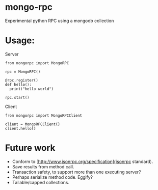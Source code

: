 # mongo-rpc
Experimental python RPC using a mongodb collection

# Usage:

Server
```
from mongorpc import MongoRPC

rpc = MongoRPC()

@rpc.register()
def hello():
  print("hello world")

rpc.start()
```

Client
```
from mongorpc import MongoRPCClient

client = MongoRPCClient()
client.hello()
```

# Future work
* Conform to [http://www.jsonrpc.org/specification](jsonrpc standard).
* Save results from method call.
* Transaction safety, to support more than one executing server?
* Perhaps serialize method code. Eggify?
* Tailable/capped collections.
